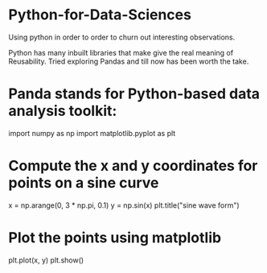 # Python-for-Data-Sciences
Using python in order to order to  churn out interesting observations.

Python has many inbuilt libraries that make give the real meaning of Reusability. Tried exploring Pandas and till now has been worth the take.

# Panda stands for Python-based data analysis toolkit: 

import numpy as np 
import matplotlib.pyplot as plt  

# Compute the x and y coordinates for points on a sine curve 
x = np.arange(0, 3 * np.pi, 0.1) 
y = np.sin(x) 
plt.title("sine wave form") 

# Plot the points using matplotlib 
plt.plot(x, y) 
plt.show() 
